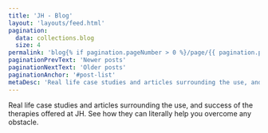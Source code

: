 ```yaml
---
title: 'JH - Blog'
layout: 'layouts/feed.html'
pagination:
  data: collections.blog
  size: 4
permalink: 'blog{% if pagination.pageNumber > 0 %}/page/{{ pagination.pageNumber }}{% endif %}/index.html'
paginationPrevText: 'Newer posts'
paginationNextText: 'Older posts'
paginationAnchor: '#post-list'
metaDesc: 'Real life case studies and articles surrounding the use, and success of the therapies offered at JH. See how they can literally help you overcome any obstacle.'
---
```

Real life case studies and articles surrounding the use, and success of the therapies offered at JH. See how they can literally help you overcome any obstacle.